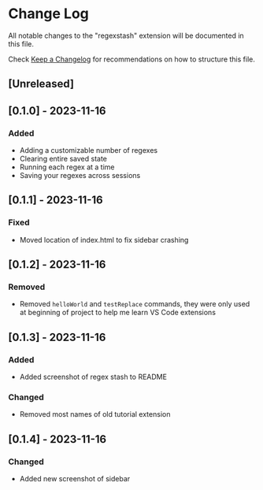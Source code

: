 # Change Log

All notable changes to the "regexstash" extension will be documented in this file.

Check [Keep a Changelog](http://keepachangelog.com/) for recommendations on how to structure this file.

## [Unreleased]

## [0.1.0] - 2023-11-16

### Added

- Adding a customizable number of regexes
- Clearing entire saved state
- Running each regex at a time
- Saving your regexes across sessions

## [0.1.1] - 2023-11-16

### Fixed

- Moved location of index.html to fix sidebar crashing

## [0.1.2] - 2023-11-16

### Removed

- Removed `helloWorld` and `testReplace` commands, they were only used at beginning of project to help me learn VS Code extensions

## [0.1.3] - 2023-11-16

### Added

- Added screenshot of regex stash to README

### Changed

- Removed most names of old tutorial extension

## [0.1.4] - 2023-11-16

### Changed

- Added new screenshot of sidebar